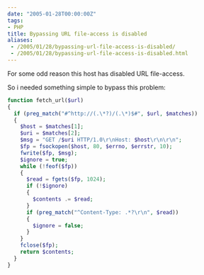 ```yaml
---
date: "2005-01-28T00:00:00Z"
tags:
- PHP
title: Bypassing URL file-access is disabled
aliases:
 - /2005/01/28/bypassing-url-file-access-is-disabled/
 - /2005/01/28/bypassing-url-file-access-is-disabled.html
---
```

For some odd reason this host has disabled URL file-access.
  
So i needed something simple to bypass this problem:

```php
function fetch_url($url)
{     
  if (preg_match("#^http://(.\*?)/(.\*)$#", $url, $matches))    
  {
    $host = $matches[1];       
    $uri = $matches[2];       
    $msg = "GET /$uri HTTP/1.0\r\nHost: $host\r\n\r\n";
    $fp = fsockopen($host, 80, $errno, $errstr, 10);
    fwrite($fp, $msg);         
    $ignore = true;        
    while (!feof($fp))        
    {            
      $read = fgets($fp, 1024);
      if (!$ignore)            
      {     
        $contents .= $read;            
      }
      if (preg_match("^Content-Type: .*?\r\n", $read))          
      {                
        $ignore = false;          
      }        
    }
    fclose($fp);
    return $contents;    
  }
}
```

